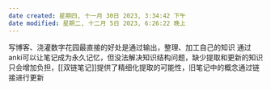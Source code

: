 ```yaml
---
date created: 星期四, 十一月 30日 2023, 3:34:42 下午
date modified: 星期二, 十二月 5日 2023, 6:26:22 晚上
---
```

写博客、浇灌数字花园最直接的好处是通过输出，整理、加工自己的知识
通过anki可以让笔记成为永久记忆，但没法解决知识结构问题，缺少提取和更新的知识只会增加负担，[[双链笔记]]提供了精细化提取的可能性，旧笔记中的概念通过链接进行更新